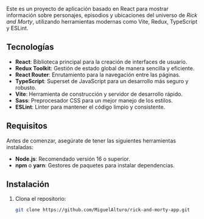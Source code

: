 Este es un proyecto de aplicación basado en React para mostrar información sobre personajes, episodios y ubicaciones del universo de *Rick and Morty*, utilizando herramientas modernas como Vite, Redux, TypeScript y ESLint.

## Tecnologías

- **React**: Biblioteca principal para la creación de interfaces de usuario.
- **Redux Toolkit**: Gestión de estado global de manera sencilla y eficiente.
- **React Router**: Enrutamiento para la navegación entre las páginas.
- **TypeScript**: Superset de JavaScript para un desarrollo más seguro y robusto.
- **Vite**: Herramienta de construcción y servidor de desarrollo rápido.
- **Sass**: Preprocesador CSS para un mejor manejo de los estilos.
- **ESLint**: Linter para mantener el código limpio y consistente.

## Requisitos

Antes de comenzar, asegúrate de tener las siguientes herramientas instaladas:

- **Node.js**: Recomendado versión 16 o superior.
- **npm** o **yarn**: Gestores de paquetes para instalar dependencias.

## Instalación

1. Clona el repositorio:

   ```bash
   git clone https://github.com/MiguelAlturo/rick-and-morty-app.git